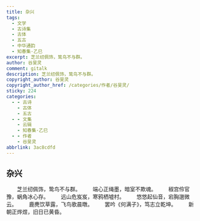 ```yaml
---
title: 杂兴
tags:
  - 文学
  - 古诗集
  - 古体
  - 五古
  - 中华通韵
  - 知春集·乙巳
excerpt: 芝兰纫佩饰，鸷鸟不与群。
author: 谷旻灵
comment: gitalk
description: 芝兰纫佩饰，鸷鸟不与群。
copyright_author: 谷旻灵
copyright_author_href: /categories/作者/谷旻灵/
sticky: 224
categories:
  - - 古诗
    - 古体
    - 五古
  - - 文集
    - 云辑
    - 知春集·乙巳
  - - 作者
    - 谷旻灵
abbrlink: 3ac8cdfd
---
```

## 杂兴
&emsp;&emsp;芝兰纫佩饰，鸷鸟不与群。
&emsp;&emsp;端心正绳墨，暗室不欺魂。
&emsp;&emsp;椒宫伶官豫，蜗角冰心存。
&emsp;&emsp;远山危岌岌，寒鸦栖墟村。
&emsp;&emsp;悠悠起仙音，宕胸邈微云。
&emsp;&emsp;鹿麂饮草露，飞鸟歌晨暾。
&emsp;&emsp;罢吟《何满子》，笃志立乾坤。
&emsp;&emsp;新朝正烨煜，旧日已黄昏。
